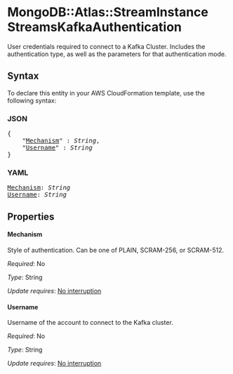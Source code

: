 # MongoDB::Atlas::StreamInstance StreamsKafkaAuthentication

User credentials required to connect to a Kafka Cluster. Includes the authentication type, as well as the parameters for that authentication mode.

## Syntax

To declare this entity in your AWS CloudFormation template, use the following syntax:

### JSON

<pre>
{
    "<a href="#mechanism" title="Mechanism">Mechanism</a>" : <i>String</i>,
    "<a href="#username" title="Username">Username</a>" : <i>String</i>
}
</pre>

### YAML

<pre>
<a href="#mechanism" title="Mechanism">Mechanism</a>: <i>String</i>
<a href="#username" title="Username">Username</a>: <i>String</i>
</pre>

## Properties

#### Mechanism

Style of authentication. Can be one of PLAIN, SCRAM-256, or SCRAM-512.

_Required_: No

_Type_: String

_Update requires_: [No interruption](https://docs.aws.amazon.com/AWSCloudFormation/latest/UserGuide/using-cfn-updating-stacks-update-behaviors.html#update-no-interrupt)

#### Username

Username of the account to connect to the Kafka cluster.

_Required_: No

_Type_: String

_Update requires_: [No interruption](https://docs.aws.amazon.com/AWSCloudFormation/latest/UserGuide/using-cfn-updating-stacks-update-behaviors.html#update-no-interrupt)

